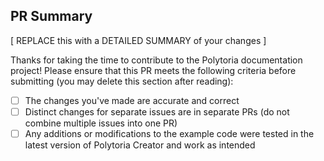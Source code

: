 ## PR Summary

[ REPLACE this with a DETAILED SUMMARY of your changes ]

Thanks for taking the time to contribute to the Polytoria documentation project!
Please ensure that this PR meets the following criteria before submitting (you may delete this section after reading):

- [ ] The changes you've made are accurate and correct
- [ ] Distinct changes for separate issues are in separate PRs (do not combine multiple issues into one PR)
- [ ] Any additions or modifications to the example code were tested in the latest version of Polytoria Creator and work as intended
